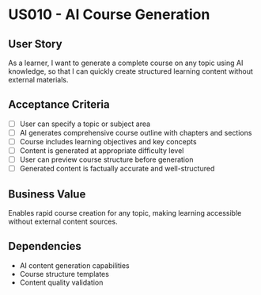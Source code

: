 # US010 - AI Course Generation

## User Story

As a learner, I want to generate a complete course on any topic using AI knowledge, so that I can quickly create structured learning content without external materials.

## Acceptance Criteria

- [ ] User can specify a topic or subject area
- [ ] AI generates comprehensive course outline with chapters and sections
- [ ] Course includes learning objectives and key concepts
- [ ] Content is generated at appropriate difficulty level
- [ ] User can preview course structure before generation
- [ ] Generated content is factually accurate and well-structured

## Business Value

Enables rapid course creation for any topic, making learning accessible without external content sources.

## Dependencies

- AI content generation capabilities
- Course structure templates
- Content quality validation
